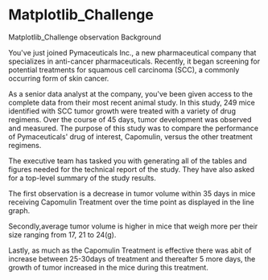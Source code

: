 # Matplotlib_Challenge
Matplotlib_Challenge observation
Background

You've just joined Pymaceuticals Inc., a new pharmaceutical company that specializes in anti-cancer pharmaceuticals. Recently, it began screening for potential treatments for squamous cell carcinoma (SCC), a commonly occurring form of skin cancer.

As a senior data analyst at the company, you've been given access to the complete data from their most recent animal study. In this study, 249 mice identified with SCC tumor growth were treated with a variety of drug regimens. Over the course of 45 days, tumor development was observed and measured. The purpose of this study was to compare the performance of Pymaceuticals' drug of interest, Capomulin, versus the other treatment regimens.

The executive team has tasked you with generating all of the tables and figures needed for the technical report of the study. They have also asked for a top-level summary of the study results.

The first observation is a decrease in tumor volume within 35 days in mice receiving Capomulin Treatment over the time point as displayed in the line graph.

Secondly,average tumor volume is higher in mice that weigh more per their size ranging from 17, 21 to 24(g).

Lastly, as much as the Capomulin Treatment is effective there was abit of increase between 25-30days of treatment and thereafter 5 more days, the growth of tumor increased in the mice during this treatment.